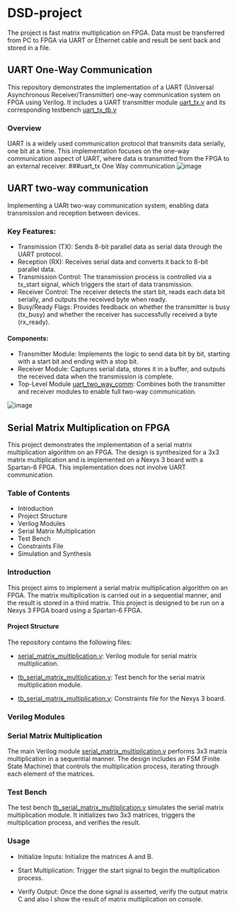 # DSD-project
 The project is fast matrix multiplication on FPGA. Data must be transferred from PC to FPGA via UART or Ethernet cable and result be sent back and stored in a file. 
## UART One-Way Communication
This repository demonstrates the implementation of a UART (Universal Asynchronous Receiver/Transmitter) one-way communication system on FPGA using Verilog. It includes a UART transmitter module [uart_tx.v](#uart-tx.v) and its corresponding testbench  [uart_tx_tb.v](#uart-tx-tb.v)
### Overview
UART is a widely used communication protocol that transmits data serially, one bit at a time. This implementation focuses on the one-way communication aspect of UART, where data is transmitted from the FPGA to an external receiver.
###uart_tx One Way communication
![image](https://github.com/user-attachments/assets/1df4b1d0-1395-465f-889e-8208c6ce1ebc)
 
## UART two-way communication

Implementing a UARt two-way communication system, enabling data transmission and reception between devices.

### Key Features:
* Transmission (TX): Sends 8-bit parallel data as serial data through the UART protocol.
* Reception (RX): Receives serial data and converts it back to 8-bit parallel data.
* Transmission Control: The transmission process is controlled via a tx_start signal, which triggers the start of data transmission.
* Receiver Control: The receiver detects the start bit, reads each data bit serially, and outputs the received byte when ready.
* Busy/Ready Flags: Provides feedback on whether the transmitter is busy (tx_busy) and whether the receiver has successfully received a byte (rx_ready).

#### Components:
* Transmitter Module: Implements the logic to send data bit by bit, starting with a start bit and ending with a stop bit.
* Receiver Module: Captures serial data, stores it in a buffer, and outputs the received data when the transmission is complete.
* Top-Level Module [uart_two_way_comm](#uart_two_way_comm): Combines both the transmitter and receiver modules to enable full two-way communication.

![image](https://github.com/user-attachments/assets/ba8b69ce-c5fa-4afb-9e4b-d1dce3bbf091)


## Serial Matrix Multiplication on FPGA
This project demonstrates the implementation of a serial matrix multiplication algorithm on an FPGA. The design is synthesized for a 3x3 matrix multiplication and is implemented on a Nexys 3 board with a Spartan-6 FPGA. This implementation does not involve UART communication.

### Table of Contents
* Introduction
* Project Structure
* Verilog Modules
* Serial Matrix Multiplication
* Test Bench
* Constraints File
* Simulation and Synthesis

### Introduction
This project aims to implement a serial matrix multiplication algorithm on an FPGA. The matrix multiplication is carried out in a sequential manner, and the result is stored in a third matrix. This project is designed to be run on a Nexys 3 FPGA board using a Spartan-6 FPGA.

#### Project Structure ####
The repository contains the following files:
* [serial_matrix_multiplication.v](#serial_matrix_multiplication.v): Verilog module for serial matrix multiplication.

* [tb_serial_matrix_multiplication.v](#tb_serial_matrix_multiplication.v): Test bench for the serial matrix multiplication module.

* [tb_serial_matrix_multiplication.v](#Nexys3_Constraints.ucf): Constraints file for the Nexys 3 board.


### Verilog Modules
### Serial Matrix Multiplication
The main Verilog module [serial_matrix_multiplication.v](#serial_matrix_multiplication.v) performs 3x3 matrix multiplication in a sequential manner. The design includes an FSM (Finite State Machine) that controls the multiplication process, iterating through each element of the matrices.

### Test Bench
The test bench [tb_serial_matrix_multiplication.v](#tb_serial_matrix_multiplication.v) simulates the serial matrix multiplication module. It initializes two 3x3 matrices, triggers the multiplication process, and verifies the result.

### Usage
* Initialize Inputs: Initialize the matrices A and B.

* Start Multiplication: Trigger the start signal to begin the multiplication process.

* Verify Output: Once the done signal is asserted, verify the output matrix C and also I show the result of matrix multiplication on console.

